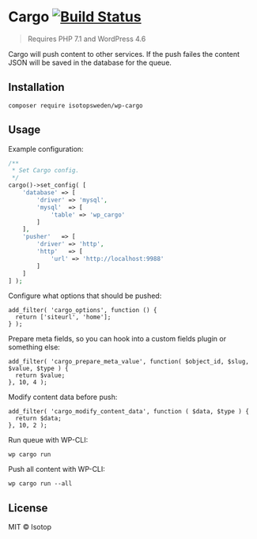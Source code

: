 # Cargo [![Build Status](https://travis-ci.org/isotopsweden/wp-cargo.svg?branch=master)](https://travis-ci.org/isotopsweden/wp-cargo)

> Requires PHP 7.1 and WordPress 4.6

Cargo will push content to other services. If the push failes the content JSON will be saved in the database for the queue.

## Installation

```
composer require isotopsweden/wp-cargo
```

## Usage

Example configuration:

```php
/**
 * Set Cargo config.
 */
cargo()->set_config( [
	'database' => [
		'driver' => 'mysql',
		'mysql'  => [
			'table' => 'wp_cargo'
		]
	],
	'pusher'   => [
		'driver' => 'http',
		'http'   => [
			'url' => 'http://localhost:9988'
		]
	]
] );
```

Configure what options that should be pushed:

```
add_filter( 'cargo_options', function () {
  return ['siteurl', 'home'];
} );
```

Prepare meta fields, so you can hook into a custom fields plugin or something else:

```
add_filter( 'cargo_prepare_meta_value', function( $object_id, $slug, $value, $type ) {
  return $value;
}, 10, 4 );
```

Modify content data before push:

```
add_filter( 'cargo_modify_content_data', function ( $data, $type ) {
  return $data;
}, 10, 2 );
```

Run queue with WP-CLI:

```
wp cargo run
```

Push all content with WP-CLI:

```
wp cargo run --all
```

## License

MIT © Isotop
